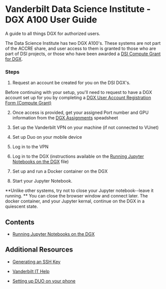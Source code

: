 # Vanderbilt Data Science Institute - DGX A100 User Guide

A guide to all things DGX for authorized users.

The Data Science Institute has two DGX A100's. These systems are not part of the ACCRE share, and user access to them is granted to those who are part of DSI projects, or those who have been awarded a [DSI Compute Grant for DGX](https://docs.google.com/forms/d/e/1FAIpQLScWr3SPiwxeQFQxuesn8R2fDF7k0jOTzFXPNCly-AsEHPh5fw/viewform?usp=sf_link). 


### Steps

1. Request an account be created for you on the DSI DGX's. 

Before continuing with your setup, you'll need to request to have a DGX account set up for you by completing a [DGX User Account Registration Form (Compute Grant)](https://docs.google.com/forms/d/e/1FAIpQLScWr3SPiwxeQFQxuesn8R2fDF7k0jOTzFXPNCly-AsEHPh5fw/viewform?usp=sf_link)

2. Once access is provided, get your assigned Port number and GPU information from the [DGX Assignments](https://docs.google.com/spreadsheets/d/1BQjkEN3PJDlljziHQeCBBTwa9unaWivCDnwpmLqmxUQ/edit#gid=0) speadsheet

4. Set up the Vanderbilt VPN on your machine (if not connected to VUnet)

5. Set up Duo on your mobile device

6. Log in to the VPN

7. Log in to the DGX (instructions available on the [Running Jupyter Notebooks on the DGX](using-docker-jupyter.md) file)

8. Set up and run a Docker container on the DGX

9. Start your Jupyter Notebook. 

**Unlike other systems, try not to close your Jupyter notebook--leave it running. ** You can close the browser window and connect later. The docker container, and your Jupyter kernal, continue on the DGX in a quiescent state. 

## Contents



* [Running Jupyter Notebooks on the DGX](using-docker-jupyter.md)

## Additional Resources 

* [Generating an SSH Key](https://docs.github.com/en/authentication/connecting-to-github-with-ssh/generating-a-new-ssh-key-and-adding-it-to-the-ssh-agent)

* [Vanderbilt IT Help](https://it.vanderbilt.edu/)

* [Setting up DUO on your phone](https://it.vanderbilt.edu/files/Enrollment_and_Login.pdf)
